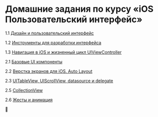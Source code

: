 # Домашние задания по курсу «iOS Пользовательский интерфейс»

1.1 [Дизайн и пользовательский интерфейс](./1.1)

1.2 [Инструменты для разработки интерфейса](./1.2)

1.3 [Навигация в iOS и жизненный цикл UIViewController](./1.3)

2.1 [Базовые UI компоненты](/2.1/)

2.2 [Верстка экранов для iOS. Auto Layout](/2.2)

2.3 [UITableView, UIScrollView, datasource и delegate](./2.3/2.3.part_1.md)

2.5 [CollectionView](/2.5)

2.6 [Жесты и анимация](/2.6)

🙂
